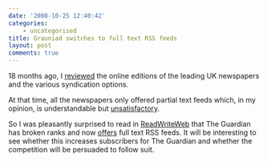 ```yaml
---
date: '2008-10-25 12:40:42'
categories:
    - uncategorised
title: Grauniad switches to full text RSS feeds
layout: post
comments: true
---
```


18 months ago, I
[reviewed](http://nbrightside.com/blog/2007/02/27/uk-broadsheets-narrow-view-of-syndication)
the online editions of the leading UK newspapers and the various
syndication options.

At that time, all the newspapers only offered partial text feeds which,
in my opinion, is understandable but
[unsatisfactory](http://www.nbrightside.com/blog/2006/05/26/partial-versus-full-fe/).

So I was pleasantly surprised to read in
[ReadWriteWeb](http://www.readwriteweb.com/archives/the_guardian_full_text_rss.php)
that The Guardian has broken ranks and now
[offers](http://www.guardian.co.uk/help/insideguardian/2008/oct/22/full-fat-rss-feed-upgrade)
full text RSS feeds. It will be interesting to see whether this
increases subscribers for The Guardian and whether the competition will
be persuaded to follow suit.
